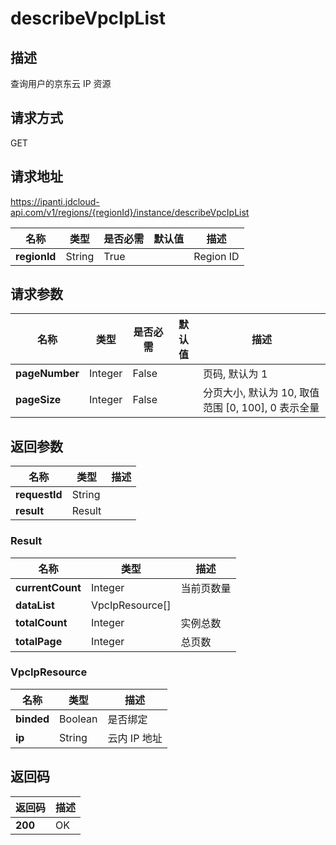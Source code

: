 # describeVpcIpList


## 描述
查询用户的京东云 IP 资源

## 请求方式
GET

## 请求地址
https://ipanti.jdcloud-api.com/v1/regions/{regionId}/instance/describeVpcIpList

|名称|类型|是否必需|默认值|描述|
|---|---|---|---|---|
|**regionId**|String|True| |Region ID|

## 请求参数
|名称|类型|是否必需|默认值|描述|
|---|---|---|---|---|
|**pageNumber**|Integer|False| |页码, 默认为 1|
|**pageSize**|Integer|False| |分页大小, 默认为 10, 取值范围 [0, 100], 0 表示全量|


## 返回参数
|名称|类型|描述|
|---|---|---|
|**requestId**|String| |
|**result**|Result| |


### Result
|名称|类型|描述|
|---|---|---|
|**currentCount**|Integer|当前页数量|
|**dataList**|VpcIpResource[]| |
|**totalCount**|Integer|实例总数|
|**totalPage**|Integer|总页数|
### VpcIpResource
|名称|类型|描述|
|---|---|---|
|**binded**|Boolean|是否绑定|
|**ip**|String|云内 IP 地址|

## 返回码
|返回码|描述|
|---|---|
|**200**|OK|
